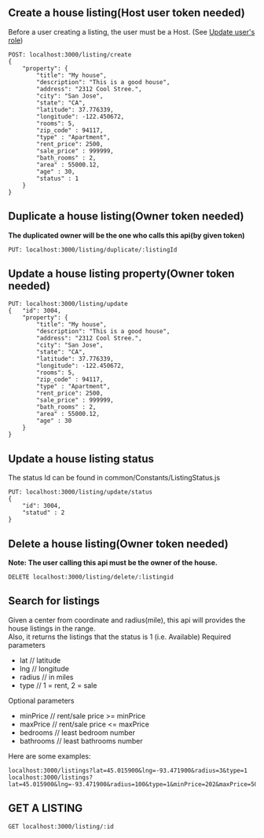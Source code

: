 
## Create a house listing(Host user token needed)

Before a user creating a listing, the user must be a Host.
(See [Update user's role](https://github.com/sfdevshop/PocketRealtorApp/tree/master/server#update-users-role-token-needed))


```
POST: localhost:3000/listing/create
{
    "property": {
        "title": "My house",
        "description": "This is a good house",
        "address": "2312 Cool Stree.",
        "city": "San Jose",
        "state": "CA",
        "latitude": 37.776339,
        "longitude": -122.450672,
        "rooms": 5,
        "zip_code" : 94117,
        "type" : "Apartment",
        "rent_price": 2500,
        "sale_price" : 999999,
        "bath_rooms" : 2,
        "area" : 55000.12,
        "age" : 30,
        "status" : 1
    }
}
```

## Duplicate a house listing(Owner token needed)

**The duplicated owner will be the one who calls this api(by given token)**

```
PUT: localhost:3000/listing/duplicate/:listingId
```

## Update a house listing property(Owner token needed)
```
PUT: localhost:3000/listing/update
{   "id": 3004,
    "property": {
        "title": "My house",
        "description": "This is a good house",
        "address": "2312 Cool Stree.",
        "city": "San Jose",
        "state": "CA",
        "latitude": 37.776339,
        "longitude": -122.450672,
        "rooms": 5,
        "zip_code" : 94117,
        "type" : "Apartment",
        "rent_price": 2500,
        "sale_price" : 999999,
        "bath_rooms" : 2,
        "area" : 55000.12,
        "age" : 30
    }
}
```

## Update a house listing status
The status Id can be found in common/Constants/ListingStatus.js
```
PUT: localhost:3000/listing/update/status
{   
    "id": 3004,
    "statud" : 2
}
```

## Delete a house listing(Owner token needed)

**Note: The user calling this api must be the owner of the house.**

```
DELETE localhost:3000/listing/delete/:listingid
```

## Search for listings
Given a center from coordinate and radius(mile), this api will provides the house listings in the range.  
Also, it returns the listings that the status is 1 (i.e. Available)
Required parameters
- lat // latitude
- lng // longitude
- radius // in miles
- type // 1 = rent, 2 = sale

Optional parameters
- minPrice // rent/sale price >= minPrice
- maxPrice // rent/sale price <= maxPrice
- bedrooms // least bedroom number
- bathrooms // least bathrooms number

Here are some examples:
```
localhost:3000/listings?lat=45.015900&lng=-93.471900&radius=3&type=1
localhost:3000/listings?lat=45.015900&lng=-93.471900&radius=100&type=1&minPrice=202&maxPrice=5000&bedrooms=1&bathrooms=1
```

## GET A LISTING
```
GET localhost:3000/listing/:id
```
